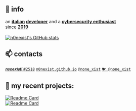 ## :closed_book: info
an <b><u>italian</u></b> <b><u>developer</b></u> and a <b><u>cybersecurity enthusiast</b></u>
<br>
since <b><u>2019</b></u><br><br>
[![n0nexist's GitHub stats](https://github-readme-stats.vercel.app/api?username=n0nexist&theme=github_dark)](https://github.com/n0nexist)<br>

## 📫 contacts
<a href="http://discord.com/app">```𝒏ø𝒏𝒆𝒙𝒊𝒔𝒕🌙#2518```</a> <a href="http://n0nexist.github.io">```n0nexist.github.io```</a> <a href="https://t.me/none_xist">```@none_xist```</a> <a href="https://twitter.com/none_xist">```🐦 @none_xist```</a>
<br>
## :construction_worker: my recent projects:
[![Readme Card](https://github-readme-stats.vercel.app/api/pin/?username=n0nexist&repo=Subway-Surfers-Hack&theme=github_dark)](https://github.com/n0nexist/Subway-Surfers-Hack)<br>
[![Readme Card](https://github-readme-stats.vercel.app/api/pin/?username=n0nexist&repo=CArpScanner&theme=github_dark)](https://github.com/n0nexist/CArpScanner)
